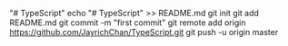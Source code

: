 "# TypeScript"
echo "# TypeScript" >> README.md
git init
git add README.md
git commit -m "first commit"
git remote add origin https://github.com/JayrichChan/TypeScript.git
git push -u origin master
